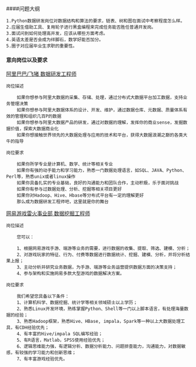 ####问题大纲

    1.Python数据研发岗位对数据结构和算法的要求，链表、树和图在面试中考察程度怎么样。
    2.应届生借助工具、复用轮子进行黑盒编程来完成任务能否胜任普通开发岗。
    3.面试问到如何处理高并发，应该从哪些方面考虑。
    4.英语太差是否会成为绊脚石，数学好能否加分。
    5.圈子对应届毕业生求职的重要性。

#### 意向岗位以及要求
[阿里巴巴/飞猪 数据研发工程师](https://campus.alibaba.com/position.htm?spm=a1z3e1.11770907.0.0.6ca278c7Hetfmm&refno=12010)
    
    岗位描述
    
        如果你想参与阿里大数据的采集、存储、处理，通过分布式大数据平台加工数据，支持业务管理决策 
        如果你想参与阿里大数据体系的设计、开发、维护，通过数据仓库、元数据、质量体系有效的管理和组织几百P的数据 
        如果你想参与阿里大数据产品的研发，通过对数据的理解，发挥你的商业sense，发掘数据价值，探索大数据商业化 
        如果你想接触世界领先的大数据处理与应用的技术和平台，获得大数据浪潮之巅的各类大牛的指导
    
    岗位要求
    
        如果你所学专业是计算机、数学、统计等相关专业 
        如果你有强的动手能力和学习能力，熟悉一门数据处理语言，如SQL、JAVA、Python、Perl等，熟悉unix或者linux操作 
        如果你具备扎实的专业基础，良好的沟通能力和团队合作，主动积极，乐于面对挑战 
        如果你有参与过数据处理、分析、挖掘等相关项目更好 
        如果你对Hadoop、Hive、Hbase等分布式平台有一定的理解更好 
        那么成为数据研发工程师吧，这里就是你的舞台
    
    
[网易游戏雷火事业部 数据挖掘工程师](https://campus.163.com/app/jobDetail/index?id=339)
    
    岗位描述
    
        您可以：
        
        1、根据网易游戏手游、端游等业务的需要，进行数据的收集、提取、筛选、建模、分析；
        2、对游戏玩家的特征、行为、付费等数据进行数据统计、挖掘、建模、分析，并将分析结果上报；
        3、主动分析并研究业务数据，为手游、端游等业务运营提供数据方面的决策支持；
        4、参与架构和实施网易多款大型游戏的数据解决方案。
    
    岗位要求
    
        我们希望您具备以下条件：
        1、计算机科学、数据挖掘、统计学等相关领域硕士以上学历；
        2、熟悉Linux开发环境，熟练掌握Python、Shell等一门以上脚本语言，有处理海量数据的经验；
        3、熟悉Hadoop框架，熟悉Hive、HBase, impala，Spark等一种以上大数据处理工具，有CDH经验优先；
        4、有丰富的Hive/impala SQL编写经验；
        5、有R语言，Matlab，SPSS使用经验优先；
        6、逻辑思维能力强，有逻辑分析、数据分析能力、问题排查能力，沟通能力，对数据敏感，有较强的学习能力和创新思维；
        7、有丰富游戏经验优先。
